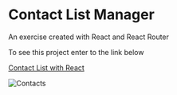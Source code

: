 # Contact List Manager

An exercise created with React and React Router

To see this project enter to the link below

[Contact List with React](https://build-zzsibvzjfq.now.sh/)

![Contacts](https://image.prntscr.com/image/OEyRjZlISjO2DOUaeyfrmw.png)
